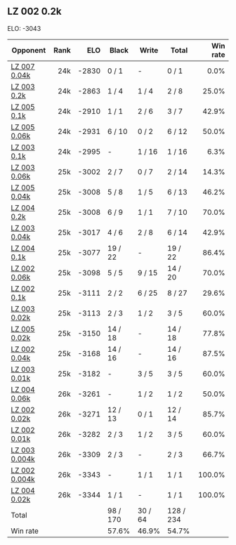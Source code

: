 ## LZ 002 0.2k ##

ELO: -3043

Opponent | Rank | ELO | Black | Write | Total | Win rate
---------|-----:|----:|-------|-------|-------|-------:
[LZ 007 0.04k](LZ%20007%200.04k.md) | 24k | -2830 | 0 / 1 | - | 0 / 1 | 0.0%
[LZ 003 0.2k](LZ%20003%200.2k.md) | 24k | -2863 | 1 / 4 | 1 / 4 | 2 / 8 | 25.0%
[LZ 005 0.1k](LZ%20005%200.1k.md) | 24k | -2910 | 1 / 1 | 2 / 6 | 3 / 7 | 42.9%
[LZ 005 0.06k](LZ%20005%200.06k.md) | 24k | -2931 | 6 / 10 | 0 / 2 | 6 / 12 | 50.0%
[LZ 003 0.1k](LZ%20003%200.1k.md) | 24k | -2995 | - | 1 / 16 | 1 / 16 | 6.3%
[LZ 003 0.06k](LZ%20003%200.06k.md) | 25k | -3002 | 2 / 7 | 0 / 7 | 2 / 14 | 14.3%
[LZ 005 0.04k](LZ%20005%200.04k.md) | 25k | -3008 | 5 / 8 | 1 / 5 | 6 / 13 | 46.2%
[LZ 004 0.2k](LZ%20004%200.2k.md) | 25k | -3008 | 6 / 9 | 1 / 1 | 7 / 10 | 70.0%
[LZ 003 0.04k](LZ%20003%200.04k.md) | 25k | -3017 | 4 / 6 | 2 / 8 | 6 / 14 | 42.9%
[LZ 004 0.1k](LZ%20004%200.1k.md) | 25k | -3077 | 19 / 22 | - | 19 / 22 | 86.4%
[LZ 002 0.06k](LZ%20002%200.06k.md) | 25k | -3098 | 5 / 5 | 9 / 15 | 14 / 20 | 70.0%
[LZ 002 0.1k](LZ%20002%200.1k.md) | 25k | -3111 | 2 / 2 | 6 / 25 | 8 / 27 | 29.6%
[LZ 003 0.02k](LZ%20003%200.02k.md) | 25k | -3113 | 2 / 3 | 1 / 2 | 3 / 5 | 60.0%
[LZ 005 0.02k](LZ%20005%200.02k.md) | 25k | -3150 | 14 / 18 | - | 14 / 18 | 77.8%
[LZ 002 0.04k](LZ%20002%200.04k.md) | 25k | -3168 | 14 / 16 | - | 14 / 16 | 87.5%
[LZ 003 0.01k](LZ%20003%200.01k.md) | 25k | -3182 | - | 3 / 5 | 3 / 5 | 60.0%
[LZ 004 0.06k](LZ%20004%200.06k.md) | 26k | -3261 | - | 1 / 2 | 1 / 2 | 50.0%
[LZ 002 0.02k](LZ%20002%200.02k.md) | 26k | -3271 | 12 / 13 | 0 / 1 | 12 / 14 | 85.7%
[LZ 002 0.01k](LZ%20002%200.01k.md) | 26k | -3282 | 2 / 3 | 1 / 2 | 3 / 5 | 60.0%
[LZ 003 0.004k](LZ%20003%200.004k.md) | 26k | -3309 | 2 / 3 | - | 2 / 3 | 66.7%
[LZ 002 0.004k](LZ%20002%200.004k.md) | 26k | -3343 | - | 1 / 1 | 1 / 1 | 100.0%
[LZ 004 0.02k](LZ%20004%200.02k.md) | 26k | -3344 | 1 / 1 | - | 1 / 1 | 100.0%
Total | | | 98 / 170 | 30 / 64 | 128 / 234 | 
Win rate| | | 57.6% | 46.9% | 54.7% | 
